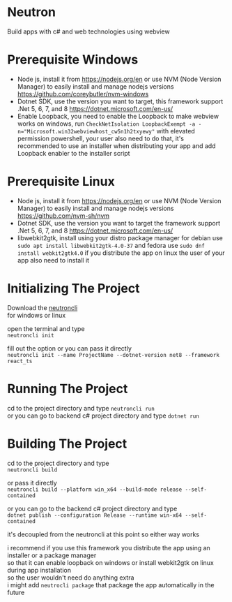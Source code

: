 ﻿# Neutron
Build apps with c# and web technologies using webview

# Prerequisite Windows
- Node js, install it from https://nodejs.org/en or use NVM (Node Version Manager) to easily install and manage nodejs versions https://github.com/coreybutler/nvm-windows
- Dotnet SDK, use the version you want to target, this framework support .Net 5, 6, 7, and 8 https://dotnet.microsoft.com/en-us/
- Enable Loopback, you need to enable the Loopback to make webview works on windows, run `CheckNetIsolation LoopbackExempt -a -n="Microsoft.win32webviewhost_cw5n1h2txyewy"` with elevated permission powershell, your user also need to do that, it's recommended to use an installer when distributing your app and add Loopback enabler to the installer script 

# Prerequisite Linux
- Node js, install it from https://nodejs.org/en or use NVM (Node Version Manager) to easily install and manage nodejs versions https://github.com/nvm-sh/nvm
- Dotnet SDK, use the version you want to target the framework support .Net 5, 6, 7, and 8 https://dotnet.microsoft.com/en-us/
- libwebkit2gtk, install using your distro package manager for debian use `sudo apt install libwebkit2gtk-4.0-37` and fedora use `sudo dnf install webkit2gtk4.0` if you distribute the app on linux the user of your app also need to install it

# Initializing The Project
Download the [neutroncli](https://github.com/annasajkh/Neutron/releases) <br/>
for windows or linux<br/>

open the terminal and type<br/>
```neutroncli init```<br/>

fill out the option or you can pass it directly<br/>
```neutroncli init --name ProjectName --dotnet-version net8 --framework react_ts```<br/>

# Running The Project
cd to the project directory and type `neutroncli run`<br/>
or you can go to backend c# project directory and type `dotnet run`<br/>

# Building The Project
cd to the project directory and type <br/>
```neutroncli build```<br/>

or pass it directly <br/>
```neutroncli build --platform win_x64 --build-mode release --self-contained```<br/>

or you can go to the backend c# project directory and type<br/>
```dotnet publish --configuration Release --runtime win-x64 --self-contained```<br/>

it's decoupled from the neutroncli at this point so either way works

i recommend if you use this framework you distribute the app using an installer or a package manager<br/>
so that it can enable loopback on windows or install webkit2gtk on linux during app installation<br/>
so the user wouldn't need do anything extra<br/>
i might add `neutrocli package` that package the app automatically in the future